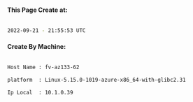 
   
#### This Page Create at:

```bash

2022-09-21 - 21:55:53 UTC

```

#### Create By Machine:

```bash

Host Name : fv-az133-62

platform  : Linux-5.15.0-1019-azure-x86_64-with-glibc2.31

Ip Local  : 10.1.0.39

```

